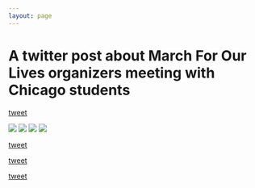 ```yaml
---
layout: page
---
```


A twitter post about March For Our Lives organizers meeting with Chicago students
=================================================================================

[tweet](https://twitter.com/Emma4Change/status/970300504122081280)

<img src="https://pbs.twimg.com/media/DXcpTHRVMAEUquS.jpg:orig">

<img src="https://pbs.twimg.com/media/DXcpVioVwAAwenP.jpg:orig">

<img src="https://pbs.twimg.com/media/DXcpYTnV4AAtxcF.jpg:orig">

<img src="https://pbs.twimg.com/media/DXcpY4HU8AAs2f4.jpg:orig">

[tweet](https://twitter.com/Emma4Change/status/970300513253171205)

[tweet](https://twitter.com/Emma4Change/status/970300516084301824)

[tweet](https://twitter.com/Emma4Change/status/970300519267762177)

